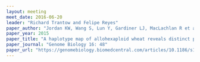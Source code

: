 ```yaml
---
layout: meeting
meet_date: 2016-06-20
leader: "Richard Trantow and Felipe Reyes"
paper_author: "Jordan KW, Wang S, Lun Y, Gardiner LJ, MacLachlan R et al."
paper_year: 2015
paper_title: "A haplotype map of allohexaploid wheat reveals distinct patterns of selection on homoeologous genomes"
paper_journal: "Genome Biology 16: 48"
paper_url: "https://genomebiology.biomedcentral.com/articles/10.1186/s13059-015-0606-4"
---
```

